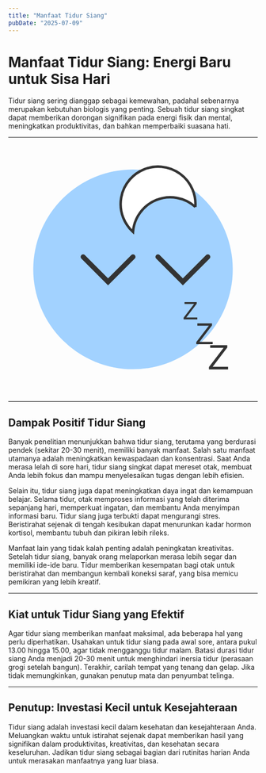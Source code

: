 ```yaml
---
title: "Manfaat Tidur Siang"
pubDate: "2025-07-09"
---
```


# Manfaat Tidur Siang: Energi Baru untuk Sisa Hari

Tidur siang sering dianggap sebagai kemewahan, padahal sebenarnya merupakan kebutuhan biologis yang penting. Sebuah tidur siang singkat dapat memberikan dorongan signifikan pada energi fisik dan mental, meningkatkan produktivitas, dan bahkan memperbaiki suasana hati.

---

<div align="center">
  <img src="data:image/svg+xml;utf8,<svg xmlns='http://www.w3.org/2000/svg' viewBox='0 0 100 100'>
    <circle cx='50' cy='50' r='40' fill='%23a2d2ff'/>
    <path d='M30 45 L40 55 L50 45' stroke='%23333' stroke-width='2' fill='none' stroke-linecap='round'/>
    <path d='M60 45 L70 55 L80 45' stroke='%23333' stroke-width='2' fill='none' stroke-linecap='round'/>
    <path d='M75 25 A15 15 0 1 0 50 35 A15 15 0 0 1 75 25' fill='%23fff' stroke='%23333' stroke-width='1'/>
    <text x='70' y='70' font-family='sans-serif' font-size='10' fill='%23333'>Z</text>
    <text x='75' y='80' font-family='sans-serif' font-size='12' fill='%23333'>Z</text>
    <text x='80' y='90' font-family='sans-serif' font-size='14' fill='%23333'>Z</text>
  </svg>">
</div>

---

## Dampak Positif Tidur Siang

Banyak penelitian menunjukkan bahwa tidur siang, terutama yang berdurasi pendek (sekitar 20-30 menit), memiliki banyak manfaat. Salah satu manfaat utamanya adalah meningkatkan kewaspadaan dan konsentrasi. Saat Anda merasa lelah di sore hari, tidur siang singkat dapat mereset otak, membuat Anda lebih fokus dan mampu menyelesaikan tugas dengan lebih efisien.

Selain itu, tidur siang juga dapat meningkatkan daya ingat dan kemampuan belajar. Selama tidur, otak memproses informasi yang telah diterima sepanjang hari, memperkuat ingatan, dan membantu Anda menyimpan informasi baru. Tidur siang juga terbukti dapat mengurangi stres. Beristirahat sejenak di tengah kesibukan dapat menurunkan kadar hormon kortisol, membantu tubuh dan pikiran lebih rileks.

Manfaat lain yang tidak kalah penting adalah peningkatan kreativitas. Setelah tidur siang, banyak orang melaporkan merasa lebih segar dan memiliki ide-ide baru. Tidur memberikan kesempatan bagi otak untuk beristirahat dan membangun kembali koneksi saraf, yang bisa memicu pemikiran yang lebih kreatif.

---

## Kiat untuk Tidur Siang yang Efektif

Agar tidur siang memberikan manfaat maksimal, ada beberapa hal yang perlu diperhatikan. Usahakan untuk tidur siang pada awal sore, antara pukul 13.00 hingga 15.00, agar tidak mengganggu tidur malam. Batasi durasi tidur siang Anda menjadi 20-30 menit untuk menghindari inersia tidur (perasaan grogi setelah bangun). Terakhir, carilah tempat yang tenang dan gelap. Jika tidak memungkinkan, gunakan penutup mata dan penyumbat telinga.

---

## Penutup: Investasi Kecil untuk Kesejahteraan

Tidur siang adalah investasi kecil dalam kesehatan dan kesejahteraan Anda. Meluangkan waktu untuk istirahat sejenak dapat memberikan hasil yang signifikan dalam produktivitas, kreativitas, dan kesehatan secara keseluruhan. Jadikan tidur siang sebagai bagian dari rutinitas harian Anda untuk merasakan manfaatnya yang luar biasa.
